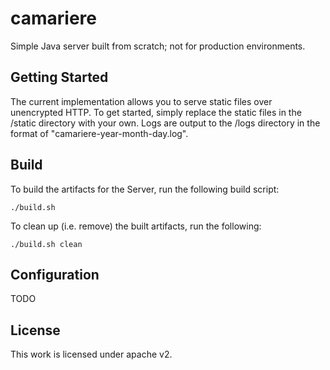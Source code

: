 # camariere

Simple Java server built from scratch; not for production environments.

## Getting Started

The current implementation allows you to serve static files over unencrypted
HTTP.  To get started, simply replace the static files in the /static directory
with your own.  Logs are output to the /logs directory in the format of
"camariere-year-month-day.log".

## Build

To build the artifacts for the Server, run the following build script:

`./build.sh`

To clean up (i.e. remove) the built artifacts, run the following:

`./build.sh clean`

## Configuration

TODO

## License

This work is licensed under apache v2.


